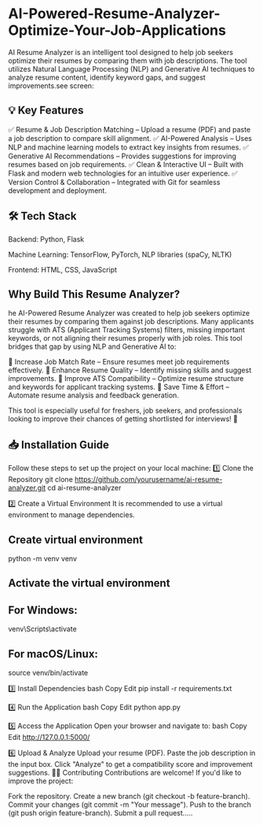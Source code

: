 # AI-Powered-Resume-Analyzer-Optimize-Your-Job-Applications
AI Resume Analyzer is an intelligent tool designed to help job seekers optimize their resumes by comparing them with job descriptions. The tool utilizes Natural Language Processing (NLP) and Generative AI techniques to analyze resume content, identify keyword gaps, and suggest improvements.see screen:

## 💡 Key Features
✅ Resume & Job Description Matching – Upload a resume (PDF) and paste a job description to compare skill alignment.
✅ AI-Powered Analysis – Uses NLP and machine learning models to extract key insights from resumes.
✅ Generative AI Recommendations – Provides suggestions for improving resumes based on job requirements.
✅ Clean & Interactive UI – Built with Flask and modern web technologies for an intuitive user experience.
✅ Version Control & Collaboration – Integrated with Git for seamless development and deployment.

## 🛠 Tech Stack
Backend: Python, Flask

Machine Learning: TensorFlow, PyTorch, NLP libraries (spaCy, NLTK)

Frontend: HTML, CSS, JavaScript

## Why Build This Resume Analyzer?
he AI-Powered Resume Analyzer was created to help job seekers optimize their resumes by comparing them against job descriptions. Many applicants struggle with ATS (Applicant Tracking Systems) filters, missing important keywords, or not aligning their resumes properly with job roles. This tool bridges that gap by using NLP and Generative AI to:

🔹 Increase Job Match Rate – Ensure resumes meet job requirements effectively.
🔹 Enhance Resume Quality – Identify missing skills and suggest improvements.
🔹 Improve ATS Compatibility – Optimize resume structure and keywords for applicant tracking systems.
🔹 Save Time & Effort – Automate resume analysis and feedback generation.

This tool is especially useful for freshers, job seekers, and professionals looking to improve their chances of getting shortlisted for interviews! 🚀

## 📥 Installation Guide
Follow these steps to set up the project on your local machine:
1️⃣ Clone the Repository
git clone https://github.com/yourusername/ai-resume-analyzer.git
cd ai-resume-analyzer

2️⃣ Create a Virtual Environment
It is recommended to use a virtual environment to manage dependencies.
## Create virtual environment
python -m venv venv  
## Activate the virtual environment  
## For Windows:
venv\Scripts\activate  
## For macOS/Linux:
source venv/bin/activate  

3️⃣ Install Dependencies
bash
Copy
Edit
pip install -r requirements.txt

4️⃣ Run the Application
bash
Copy
Edit
python app.py

5️⃣ Access the Application
Open your browser and navigate to:
bash
Copy
Edit
http://127.0.0.1:5000/

6️⃣ Upload & Analyze
Upload your resume (PDF).
Paste the job description in the input box.
Click "Analyze" to get a compatibility score and improvement suggestions.
👨‍💻 Contributing
Contributions are welcome! If you'd like to improve the project:

Fork the repository.
Create a new branch (git checkout -b feature-branch).
Commit your changes (git commit -m "Your message").
Push to the branch (git push origin feature-branch).
Submit a pull request.....





